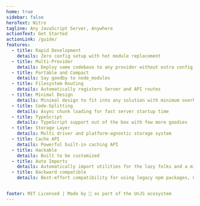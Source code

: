 ```yaml
---
home: true
sidebar: false
heroText: Nitro
tagline: Any JavaScript Server, Anywhere
actionText: Get Started
actionLink: /guide/
features:
  - title: Rapid Development
    details: Zero config setup with hot module replacement
  - title: Multi-Provider
    details: Deploy same codebase to any provider without extra config
  - title: Portable and Compact
    details: Say goodby to node_modules
  - title: Filesystem Routing
    details: Automatically registers Server and API routes
  - title: Minimal Design
    details: Minimal design to fit into any solution with minimum overhead
  - title: Code-Splitting
    details: Async chunk loading for fast server startup time
  - title: TypeScript
    details: TypeScript support out of the box with few more goodies
  - title: Storage Layer
    details: Multi driver and platform-agnostic storage system
  - title: Cache API
    details: Powerful built-in caching API
  - title: Hackable
    details: Built to be customized
  - title: Auto Imports
    details: Automatically import utilities for the lazy folks and a minimal codebase
  - title: Backward compatible
    details: Best-effort compatibility for using legacy npm packages, CommonJS and mocking Node.js modules for workers


footer: MIT Licensed | Made by 💛 as part of the UnJS ecosystem
---
```

